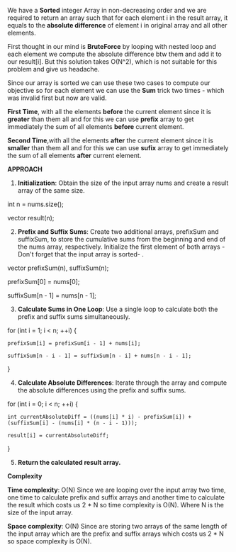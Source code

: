 ​We have a **Sorted** integer Array in non-decreasing order and we are required to return an array such that for each element i in the result array, it equals to the **absolute difference** of element i in original array and all other elements.

First thought in our mind is **BruteForce** by looping with nested loop and each element we compute the absolute difference btw them and add it to our result[i].
But this solution takes O(N^2), which is not suitable for this problem and give us headache.

Since our array is sorted we can use these two cases to compute our objective so for each element we can use the **Sum** trick two times - which was invalid first but now are valid.

**First Time**, with all the elements **before** the current element since it is **greater** than them all and for this we can use **prefix** array to get immediately the sum of all elements **before** current element.

**Second Time**,with all the elements **after** the current element since it is **smaller** than them all and for this we can use **sufix** array to get immediately the sum of all elements **after** current element. 

**APPROACH**
1. **Initialization**: Obtain the size of the input array nums and create a result array of the same size.
 
int n = nums.size();

vector<int> result(n);


2. **Prefix and Suffix Sums**: Create two additional arrays, prefixSum and suffixSum, to store the cumulative sums from the beginning and end of the nums array, respectively. Initialize the first element of both arrays -Don't forget that the input array is sorted- .
 
vector<int> prefixSum(n), suffixSum(n);

prefixSum[0] = nums[0];

suffixSum[n - 1] = nums[n - 1];


3. **Calculate Sums in One Loop**: Use a single loop to calculate both the prefix and suffix sums simultaneously.
 
for (int i = 1; i < n; ++i) {

    prefixSum[i] = prefixSum[i - 1] + nums[i];
    
    suffixSum[n - i - 1] = suffixSum[n - i] + nums[n - i - 1];
}


4. **Calculate Absolute Differences**: Iterate through the array and compute the absolute differences using the prefix and suffix sums.
   
for (int i = 0; i < n; ++i) {

    int currentAbsoluteDiff = ((nums[i] * i) - prefixSum[i]) + (suffixSum[i] - (nums[i] * (n - i - 1)));
    
    result[i] = currentAbsoluteDiff;
}

5. **Return the calculated result array.**

 
**Complexity**

**Time complexity**: O(N)
Since we are looping over the input array two time, one time to calculate prefix and suffix arrays and another time to calculate the result which costs us 2 * N so time complexity is O(N).
Where N is the size of the input array.

**Space complexity**: O(N)
Since are storing two arrays of the same length of the input array which are the prefix and suffix arrays which costs us 2 * N so space complexity is O(N).
